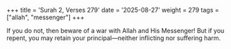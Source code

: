 +++
title = 'Surah 2, Verses 279'
date = '2025-08-27'
weight = 279
tags = ["allah", "messenger"]
+++

If you do not, then beware of a war with Allah and His Messenger! But if you repent, you may retain your principal—neither inflicting nor suffering harm.